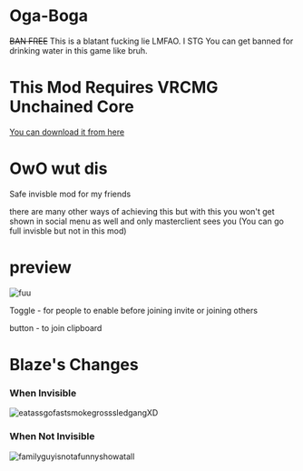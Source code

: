 # Oga-Boga
~~BAN FREE~~ 
This is a blatant fucking lie LMFAO. I STG You can get banned for drinking water in this game like bruh.


# This Mod Requires VRCMG Unchained Core
[You can download it from here](https://github.com/WTFBlaze/Unchained-Core)

# OwO wut dis
Safe invisble mod for my friends

there are many other ways of achieving this but with this you won't get shown in social menu as well and only masterclient sees you (You can go full invisble but not in this mod)

# preview

![fuu](https://i.imgur.com/kVa6eKF.png)

Toggle - for people to enable before joining invite or joining others

button - to join clipboard

# Blaze's Changes
### When Invisible
![eatassgofastsmokegrosssledgangXD](https://wtfblaze.com/uploads/png/ZCLJp.png)

### When Not Invisible
![familyguyisnotafunnyshowatall](https://wtfblaze.com/uploads/png/h8UMn.png)
